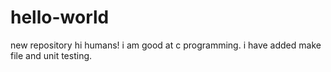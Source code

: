 # hello-world
new repository
hi humans!
  i am good at c programming.
  i have added make file and unit testing.
